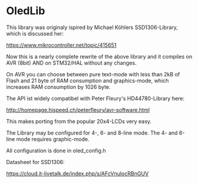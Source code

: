 # OledLib
This library was originaly ispired by Michael Köhlers SSD1306-Library, which is discussed her:

https://www.mikrocontroller.net/topic/415651

Now this is a nearly complete rewrite of the above library and it compiles on AVR (8bit) AND on STM32/HAL without any changes.

On AVR you can choose between pure text-mode with less than 2kB of Flash and 21 byte of RAM consumption and graphics-mode, which increases RAM consumption by 1026 byte.

The API ist widely compatibel with Peter Fleury's HD44780-Library here:

http://homepage.hispeed.ch/peterfleury/avr-software.html

This makes porting from the popular 20x4-LCDs very easy.

The Library may be configured for 4-, 6- and 8-line mode.
The 4- and 6-line mode requires graphic-mode.

All configuration is done in oled_config.h

Datasheet for SSD1306:

https://cloud.it-livetalk.de/index.php/s/AFcVnulocRBnGUV
